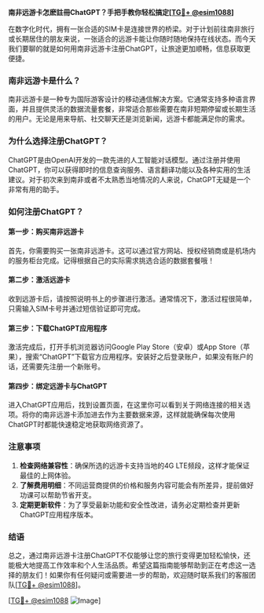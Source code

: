 **南非远游卡怎麽註冊ChatGPT？手把手教你轻松搞定[[TG💪+ @esim1088](https://t.me/s/esim1088)]**

在数字化时代，拥有一张合适的SIM卡是连接世界的桥梁。对于计划前往南非旅行或长期居住的朋友来说，一张适合的远游卡能让你随时随地保持在线状态。而今天我们要聊的就是如何用南非远游卡注册ChatGPT，让旅途更加顺畅，信息获取更便捷。

### 南非远游卡是什么？

南非远游卡是一种专为国际游客设计的移动通信解决方案。它通常支持多种语言界面，并且提供灵活的数据流量套餐，非常适合那些需要在南非短期停留或长期生活的用户。无论是用来导航、社交聊天还是浏览新闻，远游卡都能满足你的需求。

### 为什么选择注册ChatGPT？

ChatGPT是由OpenAI开发的一款先进的人工智能对话模型。通过注册并使用ChatGPT，你可以获得即时的信息查询服务、语言翻译功能以及各种实用的生活建议。对于初次来到南非或者不太熟悉当地情况的人来说，ChatGPT无疑是一个非常有用的助手。

### 如何注册ChatGPT？

#### 第一步：购买南非远游卡

首先，你需要购买一张南非远游卡。这可以通过官方网站、授权经销商或是机场内的服务柜台完成。记得根据自己的实际需求挑选合适的数据套餐哦！

#### 第二步：激活远游卡

收到远游卡后，请按照说明书上的步骤进行激活。通常情况下，激活过程很简单，只需输入SIM卡号并通过短信验证即可完成。

#### 第三步：下载ChatGPT应用程序

激活完成后，打开手机浏览器访问Google Play Store（安卓）或App Store（苹果），搜索“ChatGPT”下载官方应用程序。安装好之后登录账户，如果没有账户的话，还需要先注册一个新账号。

#### 第四步：绑定远游卡与ChatGPT

进入ChatGPT应用后，找到设置页面，在这里你可以看到关于网络连接的相关选项。将你的南非远游卡添加进去作为主要数据来源，这样就能确保每次使用ChatGPT时都能快速稳定地获取网络资源了。

### 注意事项

1. **检查网络兼容性**：确保所选的远游卡支持当地的4G LTE频段，这样才能保证最佳的上网体验。
2. **了解费用明细**：不同运营商提供的价格和服务内容可能会有所差异，提前做好功课可以帮助节省开支。
3. **定期更新软件**：为了享受最新功能和安全性改进，请务必定期检查并更新ChatGPT应用程序版本。

### 结语

总之，通过南非远游卡注册ChatGPT不仅能够让您的旅行变得更加轻松愉快，还能极大地提高工作效率和个人生活品质。希望这篇指南能够帮助到正在考虑这一选择的朋友们！如果你有任何疑问或需要进一步的帮助，欢迎随时联系我们的客服团队[[TG💪+ @esim1088](https://t.me/s/esim1088)]。

[[TG💪+ @esim1088](https://t.me/s/esim1088) ![Image](https://i.postimg.cc/4NQfJmqS/Snipaste-2025-05-13-00-14-12.png)]
